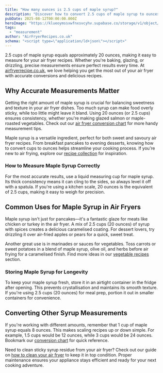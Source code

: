 ```yaml
---
title: "How many ounces is 2.5 cups of maple syrup?"
description: "Discover how to convert 2.5 cups of maple syrup to ounces for perfect air fryer recipes. Get accurate measurements in seconds!"
pubDate: 2025-08-12T00:00:00.000Z
heroImage: "https://klueoymssxwfnxsvcyhv.supabase.co/storage/v1/object/public/md/how-many-ounces-is-2-5-cups-of-maple-syrup-e4a48e41.webp"
tags:
  - "measurement"
author: "AirFryerRecipes.co.uk"
schema: "<script type=\"application/ld+json\"></script>"
---
```


<p>2.5 cups of maple syrup equals approximately 20 ounces, making it easy to measure for your air fryer recipes. Whether you're baking, glazing, or drizzling, precise measurements ensure perfect results every time. At <a href=https://www.airfryerrecipe.co.uk>airfryerrecipe.co.uk</a>, we love helping you get the most out of your air fryer with accurate conversions and delicious recipes.</p>  

<h2>Why Accurate Measurements Matter</h2>  
<p>Getting the right amount of maple syrup is crucial for balancing sweetness and texture in your air fryer dishes. Too much syrup can make food overly sticky, while too little might leave it bland. Using 20 ounces (or 2.5 cups) ensures consistency, whether you're making glazed salmon or maple-roasted vegetables. Check out our <a href=https://www.airfryerrecipe.co.uk/air-fryer-conversion-chart>air fryer conversion chart</a> for more handy measurement tips.</p>  

<p>Maple syrup is a versatile ingredient, perfect for both sweet and savoury air fryer recipes. From breakfast pancakes to evening desserts, knowing how to convert cups to ounces helps streamline your cooking process. If you're new to air frying, explore our <a href=https://www.airfryerrecipe.co.uk/recipes>recipe collection</a> for inspiration.</p>  

<h3>How to Measure Maple Syrup Correctly</h3>  
<p>For the most accurate results, use a liquid measuring cup for maple syrup. Its thick consistency means it can cling to the sides, so always level it off with a spatula. If you're using a kitchen scale, 20 ounces is the equivalent of 2.5 cups, making it easy to weigh for precision.</p>  

<h2>Common Uses for Maple Syrup in Air Fryers</h2>  
<p>Maple syrup isn't just for pancakes—it's a fantastic glaze for meats like chicken or turkey in the air fryer. A mix of 2.5 cups (20 ounces) of syrup with spices creates a delicious caramelised coating. For dessert lovers, try drizzling it over air-fried apples or pears for a quick, sweet treat.</p>  

<p>Another great use is in marinades or sauces for vegetables. Toss carrots or sweet potatoes in a blend of maple syrup, olive oil, and herbs before air frying for a caramelised finish. Find more ideas in our <a href=https://www.airfryerrecipe.co.uk/recipe-category/vegetables>vegetable recipes</a> section.</p>  

<h3>Storing Maple Syrup for Longevity</h3>  
<p>To keep your maple syrup fresh, store it in an airtight container in the fridge after opening. This prevents crystallisation and maintains its smooth texture. If you're using 2.5 cups (20 ounces) for meal prep, portion it out in smaller containers for convenience.</p>  

<h2>Converting Other Syrup Measurements</h2>  
<p>If you're working with different amounts, remember that 1 cup of maple syrup equals 8 ounces. This makes scaling recipes up or down simple. For example, 1.5 cups would be 12 ounces, while 3 cups would be 24 ounces. Bookmark our <a href=https://www.airfryerrecipe.co.uk/air-fryer-conversion-chart>conversion chart</a> for quick reference.</p>  

<p>Need to clean sticky syrup residue from your air fryer? Check out our guide on <a href=https://www.airfryerrecipe.co.uk/air-fryer-cleaner>how to clean your air fryer</a> to keep it in top condition. Proper maintenance ensures your appliance stays efficient and ready for your next cooking adventure.</p>